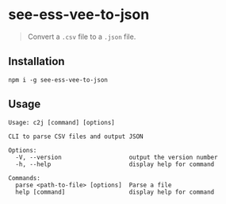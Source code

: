 # see-ess-vee-to-json

> Convert a `.csv` file to a `.json` file.

## Installation

```
npm i -g see-ess-vee-to-json
```

## Usage

`Usage: c2j [command] [options]`

```
CLI to parse CSV files and output JSON

Options:
  -V, --version                   output the version number
  -h, --help                      display help for command

Commands:
  parse <path-to-file> [options]  Parse a file
  help [command]                  display help for command
```
